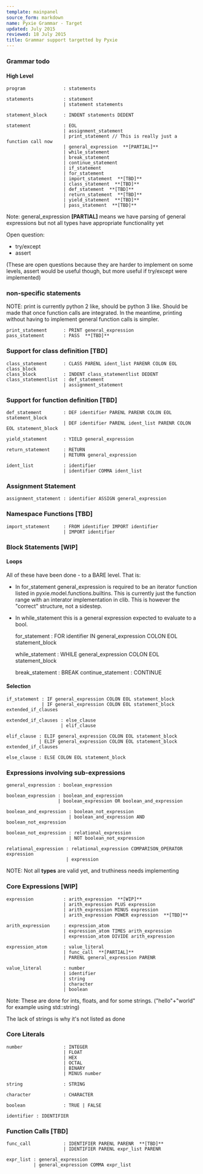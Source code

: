 ```yaml
---
template: mainpanel
source_form: markdown
name: Pyxie Grammar - Target
updated: July 2015
reviewed: 18 July 2015
title: Grammar support targetted by Pyxie
---
```

### Grammar todo

#### High Level

    program              : statements

    statements           : statement
                         | statement statements

    statement_block      : INDENT statements DEDENT

    statement            : EOL
                         | assignment_statement
                         | print_statement // This is really just a function call now
                         | general_expression  **[PARTIAL]**
                         | while_statement
                         | break_statement
                         | continue_statement
                         | if_statement
                         | for_statement
                         | import_statement  **[TBD]**
                         | class_statement  **[TBD]**
                         | def_statement  **[TBD]**
                         | return_statement  **[TBD]**
                         | yield_statement  **[TBD]**
                         | pass_statement  **[TBD]**

Note: general_expression  **[PARTIAL]** means we have parsing of general
expressions but not all types have appropriate functionality yet

Open question:

* try/except
* assert

(These are open questions because they are harder to implement on some levels,
assert would be useful though, but more useful if try/except were implemented)

### non-specific statements

NOTE: print is currently python 2 like, should be python 3 like.  Should be
made that once function calls are integrated.  In the meantime, printing
without having to implement general function calls is simpler.

    print_statement      : PRINT general_expression 
    pass_statement       : PASS  **[TBD]**

### Support for class definition  **[TBD]**

    class_statement      : CLASS PARENL ident_list PARENR COLON EOL class_block
    class_block          : INDENT class_statementlist DEDENT
    class_statementlist  : def_statement
                         | assignment_statement

### Support for function definition  **[TBD]**

    def_statement        : DEF identifier PARENL PARENR COLON EOL statement_block
                         | DEF identifier PARENL ident_list PARENR COLON EOL statement_block

    yield_statement      : YIELD general_expression

    return_statement     : RETURN
                         | RETURN general_expression

    ident_list           : identifier
                         | identifier COMMA ident_list

### Assignment Statement

    assignment_statement : identifier ASSIGN general_expression

### Namespace Functions  **[TBD]**

    import_statement     : FROM identifier IMPORT identifier
                         | IMPORT identifier

### Block Statements  **[WIP]**

#### Loops

All of these have been done - to a BARE level. That is:

* In for_statement general_expression is required to be an iterator function listed
  in pyxie.model.functions.builtins. This is currently just the function range with
  an interator implementation in clib. This is however the "correct" structure, not a
  sidestep.

* In while_statement this is a general expression expected to evaluate to a bool.

    for_statement        : FOR identifier IN general_expression COLON EOL statement_block

    while_statement      : WHILE general_expression COLON EOL statement_block

    break_statement      : BREAK
    continue_statement   : CONTINUE

#### Selection

    if_statement : IF general_expression COLON EOL statement_block
                 | IF general_expression COLON EOL statement_block extended_if_clauses

    extended_if_clauses : else_clause
                        | elif_clause

    elif_clause : ELIF general_expression COLON EOL statement_block
                | ELIF general_expression COLON EOL statement_block extended_if_clauses

    else_clause : ELSE COLON EOL statement_block

### Expressions involving sub-expressions

    general_expression : boolean_expression

    boolean_expression : boolean_and_expression
                       | boolean_expression OR boolean_and_expression

    boolean_and_expression : boolean_not_expression
                           | boolean_and_expression AND boolean_not_expression

    boolean_not_expression : relational_expression
                           | NOT boolean_not_expression

    relational_expression : relational_expression COMPARISON_OPERATOR expression
                          | expression

NOTE: Not all **types** are valid yet, and truthiness needs implementing

### Core Expressions  **[WIP]**

    expression           : arith_expression  **[WIP]**
                         | arith_expression PLUS expression
                         | arith_expression MINUS expression
                         | arith_expression POWER expression  **[TBD]**

    arith_expression     : expression_atom
                         | expression_atom TIMES arith_expression
                         | expression_atom DIVIDE arith_expression

    expression_atom      : value_literal
                         | func_call  **[PARTIAL]**
                         | PARENL general_expression PARENR

    value_literal        : number
                         | identifier
                         | string
                         | character
                         | boolean

Note: These are done for ints, floats, and for some strings. ("hello"+"world"
for example using std::string)

The lack of strings is why it's not listed as done

### Core Literals 

    number               : INTEGER
                         | FLOAT
                         | HEX
                         | OCTAL
                         | BINARY
                         | MINUS number

    string               : STRING

    character            : CHARACTER

    boolean              : TRUE | FALSE

    identifier : IDENTIFIER

### Function Calls   **[TBD]**

    func_call            : IDENTIFIER PARENL PARENR  **[TBD]**
                         | IDENTIFIER PARENL expr_list PARENR

    expr_list : general_expression
              | general_expression COMMA expr_list
